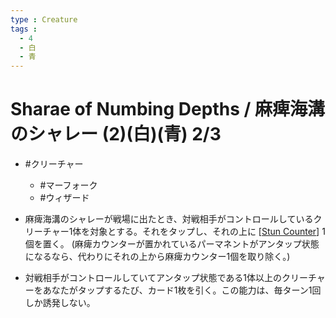 ```yaml
---
type : Creature
tags : 
  - 4
  - 白
  - 青
---
```

# Sharae of Numbing Depths / 麻痺海溝のシャレー (2)(白)(青) 2/3

* #クリーチャー
  * #マーフォーク
  * #ウィザード

* 麻痺海溝のシャレーが戦場に出たとき、対戦相手がコントロールしているクリーチャー1体を対象とする。それをタップし、それの上に [[Stun Counter]] 1個を置く。 (麻痺カウンターが置かれているパーマネントがアンタップ状態になるなら、代わりにそれの上から麻痺カウンター1個を取り除く。)
* 対戦相手がコントロールしていてアンタップ状態である1体以上のクリーチャーをあなたがタップするたび、カード1枚を引く。この能力は、毎ターン1回しか誘発しない。


[//begin]: # "Autogenerated link references for markdown compatibility"
[Stun Counter]: <../../KeywordAbilities/Stun Counter.md> "Stun Counter / 麻痺カウンター"
[//end]: # "Autogenerated link references"